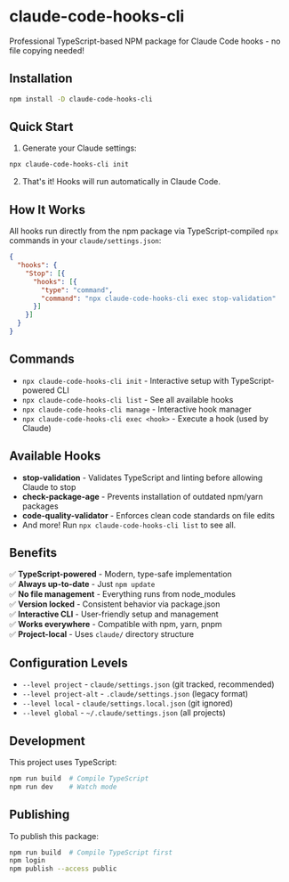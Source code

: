 # claude-code-hooks-cli

Professional TypeScript-based NPM package for Claude Code hooks - no file copying needed!

## Installation

```bash
npm install -D claude-code-hooks-cli
```

## Quick Start

1. Generate your Claude settings:
```bash
npx claude-code-hooks-cli init
```

2. That's it! Hooks will run automatically in Claude Code.

## How It Works

All hooks run directly from the npm package via TypeScript-compiled `npx` commands in your `claude/settings.json`:

```json
{
  "hooks": {
    "Stop": [{
      "hooks": [{
        "type": "command",
        "command": "npx claude-code-hooks-cli exec stop-validation"
      }]
    }]
  }
}
```

## Commands

- `npx claude-code-hooks-cli init` - Interactive setup with TypeScript-powered CLI
- `npx claude-code-hooks-cli list` - See all available hooks
- `npx claude-code-hooks-cli manage` - Interactive hook manager
- `npx claude-code-hooks-cli exec <hook>` - Execute a hook (used by Claude)

## Available Hooks

- **stop-validation** - Validates TypeScript and linting before allowing Claude to stop
- **check-package-age** - Prevents installation of outdated npm/yarn packages
- **code-quality-validator** - Enforces clean code standards on file edits
- And more! Run `npx claude-code-hooks-cli list` to see all.

## Benefits

✅ **TypeScript-powered** - Modern, type-safe implementation  
✅ **Always up-to-date** - Just `npm update`  
✅ **No file management** - Everything runs from node_modules  
✅ **Version locked** - Consistent behavior via package.json  
✅ **Interactive CLI** - User-friendly setup and management  
✅ **Works everywhere** - Compatible with npm, yarn, pnpm  
✅ **Project-local** - Uses `claude/` directory structure  

## Configuration Levels

- `--level project` - `claude/settings.json` (git tracked, recommended)
- `--level project-alt` - `.claude/settings.json` (legacy format)
- `--level local` - `claude/settings.local.json` (git ignored)
- `--level global` - `~/.claude/settings.json` (all projects)

## Development

This project uses TypeScript:

```bash
npm run build  # Compile TypeScript
npm run dev    # Watch mode
```

## Publishing

To publish this package:

```bash
npm run build  # Compile TypeScript first
npm login
npm publish --access public
```